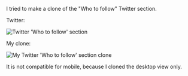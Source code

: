 I tried to make a clone of the "Who to follow" Twitter section.

Twitter:

![Twitter 'Who to follow' section](https://i.imgur.com/CSWOtcG.png "Twitter 'Who to follow' section. Desktop view")


My clone:

![My Twitter 'Who to follow' section clone](https://i.imgur.com/2E9JzjO.png "My Twitter 'Who to follow' section clone. Desktop view")

It is not compatible for mobile, because I cloned the desktop view only.
